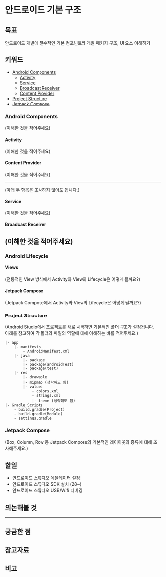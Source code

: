 # 안드로이드 기본 구조
## 목표
안드로이드 개발에 필수적인 기본 컴포넌트와 개발 패키지 구조, UI 요소 이해하기

## 키워드
- [Android Components](#android-components)
    - [Activity](#activity)
    - [Service](#service)
    - [Broadcast Receiver](#broadcast-receiver)
    - [Content Provider](#content-provider)
- [Project Structure](#project-structure)
- [Jetpack Compose](#jetpack-compose)

### Android Components
(이해한 것을 적어주세요)

#### Activity
(이해한 것을 적어주세요)

#### Content Provider
(이해한 것을 적어주세요)

---
(아래 두 항목은 조사하지 않아도 됩니다.)
#### Service
(이해한 것을 적어주세요)

#### Broadcast Receiver
(이해한 것을 적어주세요)
---

### Android Lifecycle
#### Views
(전통적인 View 방식에서 Activity와 View의 Lifecycle은 어떻게 될까요?)

#### Jetpack Compose
(Jetpack Compose에서 Activity와 View의 Lifecycle은 어떻게 될까요?)

### Project Structure
(Android Studio에서 프로젝트를 새로 시작하면 기본적인 폴더 구조가 설정됩니다.  
아래를 참고하여 각 폴더와 파일의 역할에 대해 이해하는 바를 적어주세요.)
```plain
|- app
    |- manifests
        - AndroidManifest.xml
    |- java
        |- package
        |- package(androidTest)
        |- package(test)
    |- res
        |- drawable
        |- mipmap (생략해도 됨)
        |- values
            - colors.xml
            - strings.xml
            |- theme (생략해도 됨)
|- Gradle Scripts
    - build.gradle(Project)
    - build.gradle(Module)
    - settings.gradle
```
### Jetpack Compose
(Box, Column, Row 등 Jetpack Compose의 기본적인 레이아웃의 종류에 대해 조사해주세요.)

## 할일
- 안드로이드 스튜디오 에뮬레이터 설정
- 안드로이드 스튜디오 SDK 설치 (28~)
- 안드로이드 스튜디오 USB/Wifi 디버깅

## 의논해볼 것

---

## 궁금한 점

## 참고자료

## 비고
